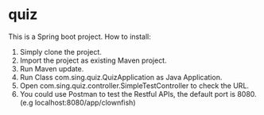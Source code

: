 # quiz
This is a Spring boot project.
How to install:
1. Simply clone the project.
2. Import the project as existing Maven project.
3. Run Maven update.
4. Run Class com.sing.quiz.QuizApplication as Java Application.
5. Open com.sing.quiz.controller.SimpleTestController to check the URL.
6. You could use Postman to test the Restful APIs, the default port is 8080.(e.g localhost:8080/app/clownfish)

